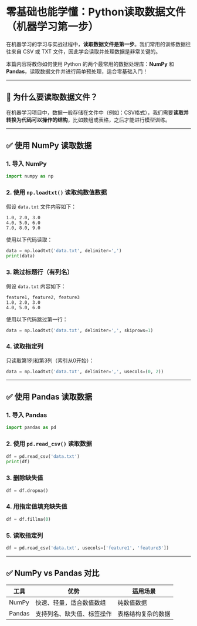 # 零基础也能学懂：Python读取数据文件（机器学习第一步）

在机器学习的学习与实战过程中，**读取数据文件是第一步**。我们常用的训练数据往往来自 CSV 或 TXT 文件，因此学会读取并处理数据是非常关键的。

本篇内容将教你如何使用 Python 的两个最常用的数据处理库：**NumPy** 和 **Pandas**，读取数据文件并进行简单预处理，适合零基础入门！

---

## 📌 为什么要读取数据文件？

在机器学习项目中，数据一般存储在文件中（例如：CSV格式），我们需要**读取并转换为代码可以操作的结构**，比如数组或表格，之后才能进行模型训练。

---

## ✅ 使用 NumPy 读取数据

### 1. 导入 NumPy

```python
import numpy as np
```

### 2. 使用 `np.loadtxt()` 读取纯数值数据

假设 `data.txt` 文件内容如下：

```
1.0, 2.0, 3.0
4.0, 5.0, 6.0
7.0, 8.0, 9.0
```

使用以下代码读取：

```python
data = np.loadtxt('data.txt', delimiter=',')
print(data)
```

### 3. 跳过标题行（有列名）

假设 `data.txt` 内容如下：

```
feature1, feature2, feature3
1.0, 2.0, 3.0
4.0, 5.0, 6.0
```

使用以下代码跳过第一行：

```python
data = np.loadtxt('data.txt', delimiter=',', skiprows=1)
```

### 4. 读取指定列

只读取第1列和第3列（索引从0开始）：

```python
data = np.loadtxt('data.txt', delimiter=',', usecols=(0, 2))
```

---

## ✅ 使用 Pandas 读取数据

### 1. 导入 Pandas

```python
import pandas as pd
```

### 2. 使用 `pd.read_csv()` 读取数据

```python
df = pd.read_csv('data.txt')
print(df)
```

### 3. 删除缺失值

```python
df = df.dropna()
```

### 4. 用指定值填充缺失值

```python
df = df.fillna(0)
```

### 5. 读取指定列

```python
df = pd.read_csv('data.txt', usecols=['feature1', 'feature3'])
```

---

## ✅ NumPy vs Pandas 对比

| 工具    | 优势                       | 适用场景           |
|---------|----------------------------|--------------------|
| NumPy   | 快速、轻量，适合数值数组   | 纯数值数据         |
| Pandas  | 支持列名、缺失值、标签操作 | 表格结构复杂的数据 |


